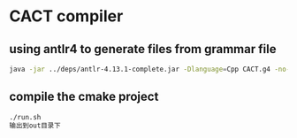 # CACT compiler 

## using antlr4 to generate files from grammar file

```bash
java -jar ../deps/antlr-4.13.1-complete.jar -Dlanguage=Cpp CACT.g4 -no-visitor -listener
```

## compile the cmake project

```bash
./run.sh
输出到out目录下
```
